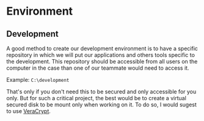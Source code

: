 # Environment

## Development

A good method to create our development environment is to have a specific repository in which we will put our applications and others tools specific to the development.
This repository should be accessible from all users on the computer in the case than one of our teammate would need to access it.

Example: `C:\development`

That's only if you don't need this to be secured and only accessible for you only. But for such a critical project, the best would be to create a virtual secured disk to be mount only when working on it. To do so, I would sugest to use [VeraCrypt](https://veracrypt.codeplex.com/).

